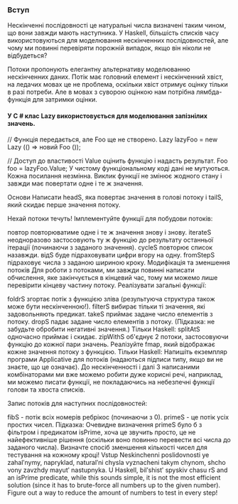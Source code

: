﻿### Вступ
Нескінченні послідовності це натуральні числа визначені таким чином, що вони завжди мають наступника. У Haskell, більшість списків часу використовуються для моделювання нескінченних послідовностей, але чому ми повинні перевіряти порожній випадок, якщо він ніколи не відбудеться?

Потоки пропонують елегантну альтернативу моделюванню нескінченних даних. Потік має головний елемент і нескінченний хвіст, на ледачих мовах це не проблема, оскільки хвіст отримує оцінку тільки в разі потреби. Але в мовах з суворою оцінкою нам потрібна лямбда-функція для затримки оцінки.

#### У C # клас Lazy використовується для моделювання запізнілих значень.

// Функція передається, але Foo ще не створено.
Lazy <Foo> lazyFoo = new Lazy <Foo> (() => новий Foo ());

// Доступ до властивості Value оцінить функцію і надасть результат.
Foo foo = lazyFoo.Value;
У чистому функціональному коді дані не мутуються. Кожна посилання незмінна. Виклик функції не змінює жодного стану і завжди має повертати одне і те ж значення.

Основи
Написати headS, яка повертає значення в голові потоку і tailS, який скидає перше значення потоку.

Нехай потоки течуть!
Імплементуйте функції для побудови потоків:

повтор повторюватиме одне і те ж значення знову і знову.
iterateS неодноразово застосовують ту ж функцію до результату останньої ітерації (починаючи з заданого значення).
cycleS повторює список назавжди.
відS буде підраховувати цифри вгору на одну.
fromStepS підраховує числа з заданою шириною кроку.
Модифікація та зменшення потоків
Для роботи з потоками, ми завжди повинні написати обчислення, яке закінчується в кінцевий час, тому ми можемо лише перевірити кінцеву частину потоку. Реалізувати загальні функції:

foldrS згортає потік з функцією зліва (результуюча структура також може бути нескінченною!).
filterS вибирає тільки ті значення, які задовольняють предикат.
takeS приймає задане число елементів з потоку.
dropS падає задане число елементів з потоку. (Підказка: не забудьте обробити негативні значення.)
Тільки Haskell: splitAtS одночасно приймає і скидає.
zipWithS об'єднує 2 потоки, застосовуючи функцію до кожної пари значень.
Реалізуйте fmap, який відображає кожне значення потоку з функцією.
Тільки Haskell: Напишіть екземпляр програми Applicative для потоків (надаються підписи типу, якщо ви не знаєте, що це означає).
До нескінченності і далі
З написаними комбінаторами ми вже можемо робити дуже корисні речі, наприклад, ми можемо писати функції, не покладаючись на небезпечні функції голови та хвоста списків.

Запис потоків для наступних послідовностей:

fibS - потік всіх номерів ребрікос (починаючи з 0).
primeS - це потік усіх простих чисел.
Підказка: Очевидне визначення primeS було б з фільтром і предикатом isPrime, хоча це звучить просто, це не найефективніше рішення (оскільки воно повинно перевести всі числа до заданого числа). Визначте спосіб зменшення кількості чисел для тестування на кожному кроці!
Vstup
Neskinchenni poslidovnosti ye zahalʹnymy, napryklad, naturalʹni chysla vyznacheni takym chynom, shcho vony zavzhdy mayutʹ nastupnyka. U Haskell, bilʹshistʹ spyskiv chasu 
rS and an isPrime predicate, while this sounds simple, it is not the most efficient solution (since it has to brute-force all numbers up to the given number). Figure out a way to reduce the amount of numbers to test in every step!